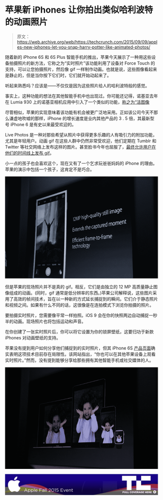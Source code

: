 # 苹果新 iPhones 让你拍出类似哈利波特的动画照片 

> 原文：<https://web.archive.org/web/https://techcrunch.com/2015/09/09/apples-new-iphones-let-you-snap-harry-potter-like-animated-photos/>

随着新的 iPhone 6S 和 6S Plus 智能手机的推出，苹果今天展示了一种用这些设备拍摄照片的新方法，它称之为“实时照片”该功能利用了设备对 Force Touch 的支持，可以让您拍摄照片，然后像 gif 一样制作动画。也就是说，这些图像看起来是静止的，但是当你按下它们时，它们就开始动起来了。

听起来熟悉吗？应该是——不仅仅是因为这些照片给人的哈利波特般的感觉。

事实上，这种功能的想法在其他智能手机中也出现过。你可能还记得，诺基亚去年在 Lumia 930 上的诺基亚相机应用中引入了一个类似的功能，[称之为“活图像](https://web.archive.org/web/20221224151710/http://lumiaconversations.microsoft.com/2014/04/15/relive-those-moving-moments-with-nokia-living-images/)

尽管相似，苹果的实现意味着该功能有机会被更广泛地采用。正如该公司今天不那么谦虚地吹嘘的那样，iPhone 的增长速度是业内其他产品的 3 . 5 倍，其最新型号 iPhone 6 是有史以来最受欢迎的。

Live Photos 是一种对那些希望从照片中获得更多乐趣的人有吸引力的附加功能，尤其是年轻用户。动画 gif 在这些人群中仍然非常受欢迎，他们定期在 Tumblr 和 Twitter 等社交网络上发布这样的图片。甚至脸书今年也屈服了，[最终允许用户在他们的时间线上发布 gif](https://web.archive.org/web/20221224151710/https://techcrunch.com/2015/05/29/facebook-confirms-it-will-officially-support-gifs/)。

小一点的孩子也会喜欢这个，现在又有了一个乞求玩爸爸妈妈的 iPhone 的理由。苹果的演示中包括一个孩子，这肯定不是巧合。

![0332](img/7c6b65d8c4be0d8c0f599d9801bc005b.png)

但是苹果的现场照片并不是真的 gif。相反，它们是由独立的 12 MP 高质量静止图像组成的动画。(同时，gif 通常是低分辨率的东西。)苹果公司解释说，这些图片采用了高效的帧间技术，旨在以一种新的方式延长捕捉到的瞬间。它们介于静态照片和视频之间。如果有什么不同的话，这很像是在连拍模式下浏览你拍摄的照片。

要拍摄实时照片，您需要像平常一样拍照。iOS 9 会在你的快照两边自动捕捉一秒半的动画。现场照片也将包括运动和声音。

在你创建了一张实时照片后，你可以将它设置为你的锁屏壁纸，这要归功于新款 iPhones 对动画壁纸的支持。

苹果没有提到用户如何分享他们捕捉到的实时照片，但其 iPhone 6S [产品页面](https://web.archive.org/web/20221224151710/http://www.apple.com/iphone-6s/cameras/)确实表明这项技术目前存在局限性。该网站指出，“你也可以在其他苹果设备上观看实时照片。”然而，没有提到能够分享给那些拥有其他智能手机或社交媒体的人。

![0333](img/317d871c617bbf25a2b79701aee15aba.png)

[![](img/e7c1510a7783c59ec0e95bf82831d394.png)](https://web.archive.org/web/20221224151710/https://techcrunch.com/tag/Apple-fall-2015-event)